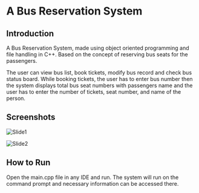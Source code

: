 
# A Bus Reservation System



## Introduction
A Bus Reservation System, made using object oriented programming and file handling in C++. Based on the concept of reserving bus seats for the passengers.

The user can view bus list, book tickets, modify bus record and check bus status board. While booking tickets, the user has to enter bus number then the system displays total bus seat numbers with passengers name and the user has to enter the number of tickets, seat number, and name of the person. 

## Screenshots 

![Slide1](https://github.com/rawadhossain/Bus-Reservation-System/assets/151036956/a50afe5b-6a73-4567-acf7-a063a6b1a962)

![Slide2](https://github.com/rawadhossain/Bus-Reservation-System/assets/151036956/4e54a229-552c-4e56-891e-03cc10317d82)

## How to Run
Open the main.cpp file in any IDE and run. The system will run on the command prompt and necessary information can be accessed there.
